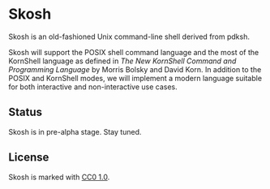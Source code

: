 # Skosh

Skosh is an old-fashioned Unix command-line shell derived from pdksh.

Skosh will support the POSIX shell command language and the most of the
KornShell language as defined in *The New KornShell Command and Programming
Language* by Morris Bolsky and David Korn.
In addition to the POSIX and KornShell modes, we will implement a modern
language suitable for both interactive and non-interactive use cases.

## Status

Skosh is in pre-alpha stage. Stay tuned.

## License

Skosh is marked with [CC0 1.0].

[CC0 1.0]: https://creativecommons.org/publicdomain/zero/1.0/
